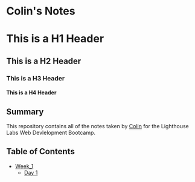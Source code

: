 # Colin's Notes
# This is a H1 Header
## This is a H2 Header
### This is a H3 Header
#### This is a H4 Header

## Summary

This repository contains all of the notes taken by [Colin](https://github.com/codingMadeSimple) for the Lighthouse Labs Web Devlelopment Bootcamp.

## Table of Contents
* [Week_1](/Week_1/)
  * [Day 1](/Week_1/Day_1)